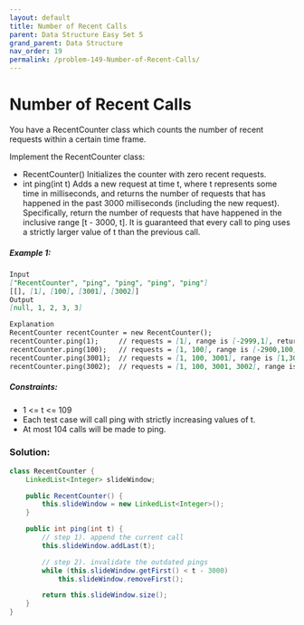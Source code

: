 ```yaml
---
layout: default
title: Number of Recent Calls
parent: Data Structure Easy Set 5
grand_parent: Data Structure
nav_order: 19
permalink: /problem-149-Number-of-Recent-Calls/
---
```

# Number of Recent Calls
You have a RecentCounter class which counts the number of recent requests within a certain time frame.

Implement the RecentCounter class:

* RecentCounter() Initializes the counter with zero recent requests.
* int ping(int t) Adds a new request at time t, where t represents some time in milliseconds, and returns the number of requests that has happened in the past 3000 milliseconds (including the new request). Specifically, return the number of requests that have happened in the inclusive range [t - 3000, t].
It is guaranteed that every call to ping uses a strictly larger value of t than the previous call.

##### Example 1:
```markdown
Input
["RecentCounter", "ping", "ping", "ping", "ping"]
[[], [1], [100], [3001], [3002]]
Output
[null, 1, 2, 3, 3]

Explanation
RecentCounter recentCounter = new RecentCounter();
recentCounter.ping(1);     // requests = [1], range is [-2999,1], return 1
recentCounter.ping(100);   // requests = [1, 100], range is [-2900,100], return 2
recentCounter.ping(3001);  // requests = [1, 100, 3001], range is [1,3001], return 3
recentCounter.ping(3002);  // requests = [1, 100, 3001, 3002], range is [2,3002], return 3
```
##### Constraints:
* 1 <= t <= 109
* Each test case will call ping with strictly increasing values of t.
* At most 104 calls will be made to ping.

### Solution:
```java
class RecentCounter {
    LinkedList<Integer> slideWindow;

    public RecentCounter() {
        this.slideWindow = new LinkedList<Integer>();
    }

    public int ping(int t) {
        // step 1). append the current call
        this.slideWindow.addLast(t);

        // step 2). invalidate the outdated pings
        while (this.slideWindow.getFirst() < t - 3000)
            this.slideWindow.removeFirst();

        return this.slideWindow.size();
    }
}
```
